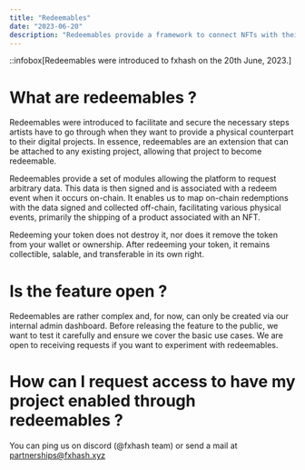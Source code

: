```yaml
---
title: "Redeemables"
date: "2023-06-20"
description: "Redeemables provide a framework to connect NFTs with their physical counterparts."
---
```


::infobox[Redeemables were introduced to fxhash on the 20th June, 2023.]

# What are redeemables ?

Redeemables were introduced to facilitate and secure the necessary steps artists have to go through when they want to provide a physical counterpart to their digital projects. In essence, redeemables are an extension that can be attached to any existing project, allowing that project to become redeemable.

Redeemables provide a set of modules allowing the platform to request arbitrary data. This data is then signed and is associated with a redeem event when it occurs on-chain. It enables us to map on-chain redemptions with the data signed and collected off-chain, facilitating various physical events, primarily the shipping of a product associated with an NFT.

Redeeming your token does not destroy it, nor does it remove the token from your wallet or ownership. After redeeming your token, it remains collectible, salable, and transferable in its own right.

# Is the feature open ?

Redeemables are rather complex and, for now, can only be created via our internal admin dashboard. Before releasing the feature to the public, we want to test it carefully and ensure we cover the basic use cases. We are open to receiving requests if you want to experiment with redeemables.

# How can I request access to have my project enabled through redeemables ?

You can ping us on discord (@fxhash team) or send a mail at [partnerships@fxhash.xyz](mailto:partnerships@fxhash.xyz)
